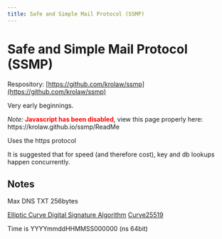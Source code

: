 ```yaml
---
title: Safe and Simple Mail Protocol (SSMP)
---
```

# Safe and Simple Mail Protocol (SSMP)

Respository: [https://github.com/krolaw/ssmp](https://github.com/krolaw/ssmp)

Very early beginnings.

<noscript>
<p><em>Note:</em> <strong style="color:red">Javascript has been disabled</strong>, view this page properly here: https://krolaw.github.io/ssmp/ReadMe</p>
</noscript>

<script src="https://krolaw.github.io/wsd/wsd.js"></script>

Uses the https protocol

<sequence-diagram data="
title: Alice emails Bob
alias: A->ssmp.a.com
alias: B->ssmp.b.com
Alice->A: eMail\nto: bob@b.com
A->B: eMail\nto: bob@b.com\nfrom: alice@a.com\ntime: 202105221515\nsignature: <sig>
B-->A: Opportunity to reject:\nTime too far in past/future
note right: B: DB lookup alice@a.com\nin Bob's account
B->A: Request public key
A->B:Returns Key
note right: B: Signs time+alice@a.com+bob@b.com with \npublic key. Checks result matches signature.
B-->A: Opportunity to reject
A-->Alice: Failed
note right: B: Reads Body
B->A: Accepts email
A->Alice: Successful
"></sequence-diagram>

It is suggested that for speed (and therefore cost), key and db lookups happen concurrently.

<sequence-diagram data="
title: Alice and Bob Share Emails
alias: A->Alice
alias: B->Bob
alias: b.com->ssmp.b.com
alias: a.com->ssmp.a.com
A->a.com: Allow bob@b.com
a.com->b.com: bob@b.com->alice@a.com\ntime: 202105221515\nsignature: <sig>
b.com->a.com: Bob doesn't know you
a.com-->A: Pending
B->b.com: Allow alice@a.com
b.com->a.com: alice@a.com->bob@b.com\ntime: 202105221515\nsignature: <sig>
a.com->b.com: Requests public key
b.com->a.com: Returns key
note right: a.com: Signs time+alice@a.com->bob@b.com\nwith public key. Checks signature.
a.com->b.com: bob@b.com->alice@a.com
b.com->B: Emails successfully shared
A->a.com: Allow bob@b.com
a.com->A: Emails successfully shared
"></sequence-diagram>

<sequence-diagram data="
title: Alice Signs Up To Bob's Mailing List
alias: A->Alice
alias: B->Bob
alias: b.com->ssmp.b.com
alias: a.com->ssmp.a.com
A->a.com: Allow bobsweekly@b.com
a.com->b.com: bobsweekly@b.com->alice@a.com\ntime: 202105221515\nsignature: <sig>
b.com->a.com: Requests public key
a.com->b.com: Returns key
note right: a.com: Signs time+bobsweekly->alice@a.com\nwith public key. Checks signature.
b.com->a.com: alice@a.com->bobsweekly@b.com\nOR OK (no reply)
a.com->A: Signup complete
"></sequence-diagram>

## Notes
Max DNS TXT 256bytes

[Elliptic Curve Digital Signature Algorithm](https://en.wikipedia.org/wiki/Elliptic_Curve_Digital_Signature_Algorithm)
[Curve25519](https://en.wikipedia.org/wiki/Curve25519)

Time is YYYYmmddHHMMSS000000 (ns 64bit)